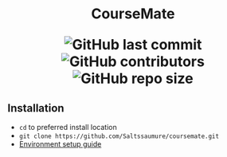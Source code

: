 <h1 align="center">
  CourseMate 
    
  ![GitHub last commit](https://img.shields.io/github/last-commit/Saltssaumure/CourseMate) ![GitHub contributors](https://img.shields.io/github/contributors/Saltssaumure/CourseMate) ![GitHub repo size](https://img.shields.io/github/repo-size/Saltssaumure/coursemate)
</h1>

## Installation
- `cd` to preferred install location
- `git clone https://github.com/Saltssaumure/coursemate.git`
- [Environment setup guide](Setup.md)